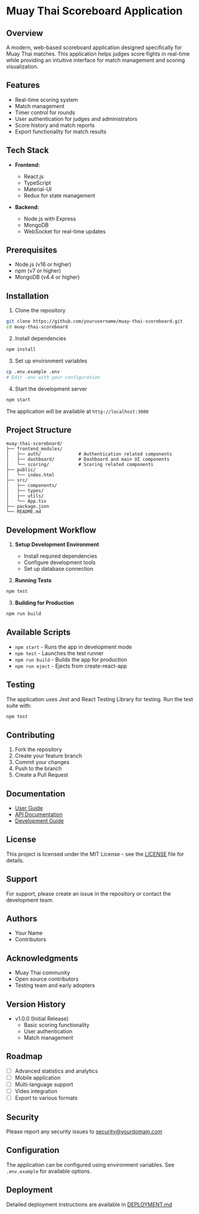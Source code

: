 # Muay Thai Scoreboard Application

## Overview
A modern, web-based scoreboard application designed specifically for Muay Thai matches. This application helps judges score fights in real-time while providing an intuitive interface for match management and scoring visualization.

## Features
- Real-time scoring system
- Match management
- Timer control for rounds
- User authentication for judges and administrators
- Score history and match reports
- Export functionality for match results

## Tech Stack
- **Frontend:**
  - React.js
  - TypeScript
  - Material-UI
  - Redux for state management

- **Backend:**
  - Node.js with Express
  - MongoDB
  - WebSocket for real-time updates

## Prerequisites
- Node.js (v16 or higher)
- npm (v7 or higher)
- MongoDB (v4.4 or higher)

## Installation

1. Clone the repository
```bash
git clone https://github.com/yourusername/muay-thai-scoreboard.git
cd muay-thai-scoreboard
```

2. Install dependencies
```bash
npm install
```

3. Set up environment variables
```bash
cp .env.example .env
# Edit .env with your configuration
```

4. Start the development server
```bash
npm start
```

The application will be available at `http://localhost:3000`

## Project Structure
```
muay-thai-scoreboard/
├── frontend_modules/
│   ├── auth/              # Authentication related components
│   ├── dashboard/         # Dashboard and main UI components
│   └── scoring/           # Scoring related components
├── public/
│   └── index.html
├── src/
│   ├── components/
│   ├── types/
│   ├── utils/
│   └── App.tsx
├── package.json
└── README.md
```

## Development Workflow

1. **Setup Development Environment**
   - Install required dependencies
   - Configure development tools
   - Set up database connection

2. **Running Tests**
```bash
npm test
```

3. **Building for Production**
```bash
npm run build
```

## Available Scripts

- `npm start` - Runs the app in development mode
- `npm test` - Launches the test runner
- `npm run build` - Builds the app for production
- `npm run eject` - Ejects from create-react-app

## Testing
The application uses Jest and React Testing Library for testing. Run the test suite with:
```bash
npm test
```

## Contributing
1. Fork the repository
2. Create your feature branch
3. Commit your changes
4. Push to the branch
5. Create a Pull Request

## Documentation
- [User Guide](docs/USER_GUIDE.md)
- [API Documentation](docs/API.md)
- [Development Guide](docs/DEVELOPMENT.md)

## License
This project is licensed under the MIT License - see the [LICENSE](LICENSE) file for details.

## Support
For support, please create an issue in the repository or contact the development team.

## Authors
- Your Name
- Contributors

## Acknowledgments
- Muay Thai community
- Open source contributors
- Testing team and early adopters

## Version History
- v1.0.0 (Initial Release)
  - Basic scoring functionality
  - User authentication
  - Match management

## Roadmap
- [ ] Advanced statistics and analytics
- [ ] Mobile application
- [ ] Multi-language support
- [ ] Video integration
- [ ] Export to various formats

## Security
Please report any security issues to security@yourdomain.com

## Configuration
The application can be configured using environment variables. See `.env.example` for available options.

## Deployment
Detailed deployment instructions are available in [DEPLOYMENT.md](docs/DEPLOYMENT.md)

